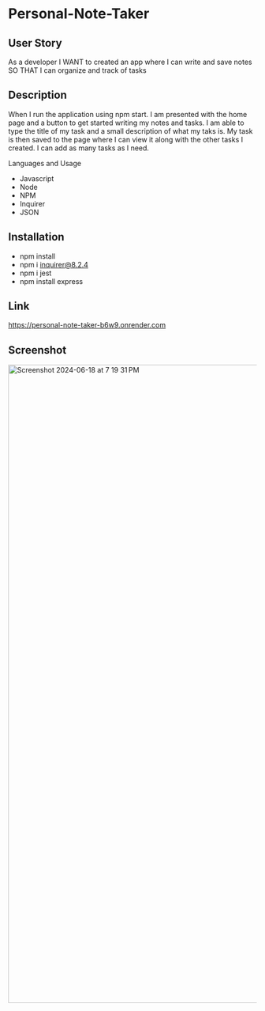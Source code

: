 # Personal-Note-Taker

## User Story
As a developer
I WANT to created an app where I can write and save notes
SO THAT I can organize and track of tasks

## Description

When I run the application using npm start. I am presented with the home page and a button to get started writing my notes and tasks. I am able to type the title of my task and a small description of what my taks is. My task is then saved to the page where I can view it along with the other tasks I created. I can add as many tasks as I need.

Languages and Usage
- Javascript
- Node
- NPM
- Inquirer
- JSON


## Installation
- npm install
- npm i inquirer@8.2.4
- npm i jest
- npm install express

## Link
https://personal-note-taker-b6w9.onrender.com

## Screenshot

<img width="1291" alt="Screenshot 2024-06-18 at 7 19 31 PM" src="https://github.com/SoyYLo/Personal-Note-Taker/assets/161881415/8f34beb9-c28f-4f28-be0b-fba8a58f8b4c">

